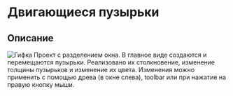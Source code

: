 # Двигающиеся пузырьки

## Описание
![Гифка](/img/video.gif)
Проект с разделением окна. В главное виде создаются и перемещаются пузырьки. Реализовано их столкновение, изменение толщины пузырьков и изменение их цвета. Изменения можно применить с помощью древа (в окне слева), toolbar или при нажатие на правую кнопку мыши.